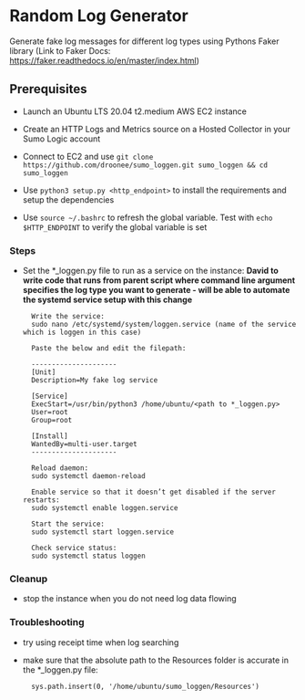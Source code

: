 # Random Log Generator
Generate fake log messages for different log types using Pythons Faker library (Link to Faker Docs: https://faker.readthedocs.io/en/master/index.html)

## Prerequisites
- Launch an Ubuntu LTS 20.04 t2.medium AWS EC2 instance
       
- Create an HTTP Logs and Metrics source on a Hosted Collector in your Sumo Logic account

- Connect to EC2 and use `git clone https://github.com/droonee/sumo_loggen.git sumo_loggen && cd sumo_loggen`

- Use `python3 setup.py <http_endpoint>` to install the requirements and setup the dependencies

- Use `source ~/.bashrc` to refresh the global variable.  Test with `echo $HTTP_ENDPOINT` to verify the global variable is set

### Steps
- Set the *_loggen.py file to run as a service on the instance: **David to write code that runs from parent script where command line argument specifies the log type you want to generate - will be able to automate the systemd service setup with this change**

        Write the service:
        sudo nano /etc/systemd/system/loggen.service (name of the service which is loggen in this case)

        Paste the below and edit the filepath:
        
        ---------------------
        [Unit]
        Description=My fake log service

        [Service]
        ExecStart=/usr/bin/python3 /home/ubuntu/<path to *_loggen.py>
        User=root
        Group=root

        [Install]
        WantedBy=multi-user.target
        ---------------------

        Reload daemon:
        sudo systemctl daemon-reload

        Enable service so that it doesn’t get disabled if the server restarts:
        sudo systemctl enable loggen.service

        Start the service:
        sudo systemctl start loggen.service

        Check service status:
        sudo systemctl status loggen

### Cleanup
- stop the instance when you do not need log data flowing

### Troubleshooting
- try using receipt time when log searching

- make sure that the absolute path to the Resources folder is accurate in the *_loggen.py file:
        
        sys.path.insert(0, '/home/ubuntu/sumo_loggen/Resources')

